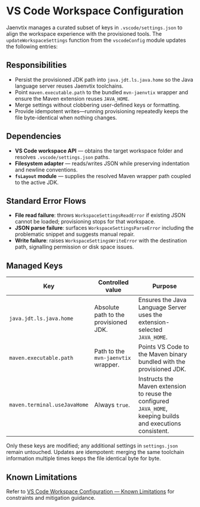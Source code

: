 # VS Code Workspace Configuration

Jaenvtix manages a curated subset of keys in `.vscode/settings.json` to align the workspace experience with the provisioned tools. The `updateWorkspaceSettings` function from the `vscodeConfig` module updates the following entries:

## Responsibilities

- Persist the provisioned JDK path into `java.jdt.ls.java.home` so the Java language server reuses Jaenvtix toolchains.
- Point `maven.executable.path` to the bundled `mvn-jaenvtix` wrapper and ensure the Maven extension reuses `JAVA_HOME`.
- Merge settings without clobbering user-defined keys or formatting.
- Provide idempotent writes—running provisioning repeatedly keeps the file byte-identical when nothing changes.

## Dependencies

- **VS Code workspace API** — obtains the target workspace folder and resolves `.vscode/settings.json` paths.
- **Filesystem adapter** — reads/writes JSON while preserving indentation and newline conventions.
- **`fsLayout` module** — supplies the resolved Maven wrapper path coupled to the active JDK.

## Standard Error Flows

- **File read failure**: throws `WorkspaceSettingsReadError` if existing JSON cannot be loaded; provisioning stops for that workspace.
- **JSON parse failure**: surfaces `WorkspaceSettingsParseError` including the problematic snippet and suggests manual repair.
- **Write failure**: raises `WorkspaceSettingsWriteError` with the destination path, signalling permission or disk space issues.

## Managed Keys

| Key | Controlled value | Purpose |
| --- | --- | --- |
| `java.jdt.ls.java.home` | Absolute path to the provisioned JDK. | Ensures the Java Language Server uses the extension-selected `JAVA_HOME`. |
| `maven.executable.path` | Path to the `mvn-jaenvtix` wrapper. | Points VS Code to the Maven binary bundled with the provisioned JDK. |
| `maven.terminal.useJavaHome` | Always `true`. | Instructs the Maven extension to reuse the configured `JAVA_HOME`, keeping builds and executions consistent. |

Only these keys are modified; any additional settings in `settings.json` remain untouched. Updates are idempotent: merging the same toolchain information multiple times keeps the file identical byte for byte.

## Known Limitations

Refer to [VS Code Workspace Configuration — Known Limitations](./limitations.md) for constraints and mitigation guidance.
